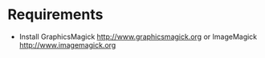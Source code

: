 # Requirements

- Install GraphicsMagick <http://www.graphicsmagick.org> or ImageMagick <http://www.imagemagick.org>